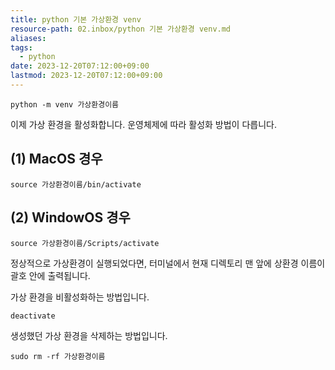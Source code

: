 ```yaml
---
title: python 기본 가상환경 venv
resource-path: 02.inbox/python 기본 가상환경 venv.md
aliases:
tags:
  - python
date: 2023-12-20T07:12:00+09:00
lastmod: 2023-12-20T07:12:00+09:00
---
```

```
python -m venv 가상환경이름
```

  



이제 가상 환경을 활성화합니다. 운영체제에 따라 활성화 방법이 다릅니다.

## (1) MacOS 경우

```
source 가상환경이름/bin/activate
```

## (2) WindowOS 경우

```
source 가상환경이름/Scripts/activate
```

정상적으로 가상환경이 실행되었다면, 터미널에서 현재 디렉토리 맨 앞에 상환경 이름이 괄호 안에 출력됩니다.


가상 환경을 비활성화하는 방법입니다.

```
deactivate
```


생성했던 가상 환경을 삭제하는 방법입니다.

```
sudo rm -rf 가상환경이름
```